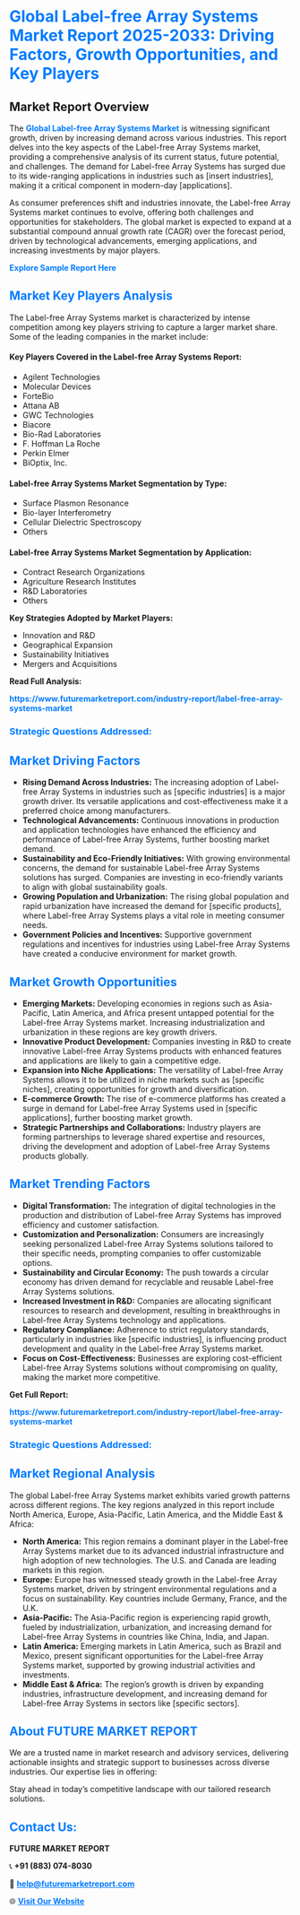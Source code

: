 <h1 style="color: #007BFF;">Global Label-free Array Systems Market Report 2025-2033: Driving Factors, Growth Opportunities, and Key Players</h1>

<section id="overview">
<h2>Market Report Overview</h2>
<p>The <a href="https://www.futuremarketreport.com/industry-report/label-free-array-systems-market" style="color: #007BFF; text-decoration: none;"><strong>Global Label-free Array Systems Market</strong></a> is witnessing significant growth, driven by increasing demand across various industries. This report delves into the key aspects of the Label-free Array Systems market, providing a comprehensive analysis of its current status, future potential, and challenges. The demand for Label-free Array Systems has surged due to its wide-ranging applications in industries such as [insert industries], making it a critical component in modern-day [applications].</p>
<p>As consumer preferences shift and industries innovate, the Label-free Array Systems market continues to evolve, offering both challenges and opportunities for stakeholders. The global market is expected to expand at a substantial compound annual growth rate (CAGR) over the forecast period, driven by technological advancements, emerging applications, and increasing investments by major players.</p>
</section>

<section id="overview">
<p><a href="https://www.futuremarketreport.com/request-sample/reportId=77099" style="color: #007BFF; text-decoration: none;"><strong>Explore Sample Report Here</strong></a></p>
</section>

<section id="key-players">
<h2 style="color: #007BFF;">Market Key Players Analysis</h2>
<p>The Label-free Array Systems market is characterized by intense competition among key players striving to capture a larger market share. Some of the leading companies in the market include:</p>
<h4>Key Players Covered in the Label-free Array Systems Report:</h4>
<ul><li>Agilent Technologies</li><li>Molecular Devices</li><li>ForteBio</li><li>Attana AB</li><li>GWC Technologies</li><li>Biacore</li><li>Bio-Rad Laboratories</li><li>F. Hoffman La Roche</li><li>Perkin Elmer</li><li>BiOptix, Inc.</li></ul>
<h4>Label-free Array Systems Market Segmentation by Type:</h4>
<ul><li>Surface Plasmon Resonance</li><li>Bio-layer Interferometry</li><li>Cellular Dielectric Spectroscopy</li><li>Others</li></ul>

<h4>Label-free Array Systems Market Segmentation by Application:</h4>
<ul><li>Contract Research Organizations</li><li>Agriculture Research Institutes</li><li>R&amp;D Laboratories</li><li>Others</li></ul>
<p><strong>Key Strategies Adopted by Market Players:</strong></p>
<ul>
<li>Innovation and R&D</li>
<li>Geographical Expansion</li>
<li>Sustainability Initiatives</li>
<li>Mergers and Acquisitions</li>
</ul>
</section>

<section>
<p><strong>Read Full Analysis: </strong></p><a href="https://www.futuremarketreport.com/industry-report/label-free-array-systems-market" style="color: #007BFF; text-decoration: none;"><strong>https://www.futuremarketreport.com/industry-report/label-free-array-systems-market</strong></a>
<h3 style="color: #007BFF;">Strategic Questions Addressed:</h3>
</section>

<section id="driving-factors">
<h2 style="color: #007BFF;">Market Driving Factors</h2>
<ul>
<li><strong>Rising Demand Across Industries:</strong> The increasing adoption of Label-free Array Systems in industries such as [specific industries] is a major growth driver. Its versatile applications and cost-effectiveness make it a preferred choice among manufacturers.</li>
<li><strong>Technological Advancements:</strong> Continuous innovations in production and application technologies have enhanced the efficiency and performance of Label-free Array Systems, further boosting market demand.</li>
<li><strong>Sustainability and Eco-Friendly Initiatives:</strong> With growing environmental concerns, the demand for sustainable Label-free Array Systems solutions has surged. Companies are investing in eco-friendly variants to align with global sustainability goals.</li>
<li><strong>Growing Population and Urbanization:</strong> The rising global population and rapid urbanization have increased the demand for [specific products], where Label-free Array Systems plays a vital role in meeting consumer needs.</li>
<li><strong>Government Policies and Incentives:</strong> Supportive government regulations and incentives for industries using Label-free Array Systems have created a conducive environment for market growth.</li>
</ul>
</section>

<section id="growth-opportunities">
<h2 style="color: #007BFF;">Market Growth Opportunities</h2>
<ul>
<li><strong>Emerging Markets:</strong> Developing economies in regions such as Asia-Pacific, Latin America, and Africa present untapped potential for the Label-free Array Systems market. Increasing industrialization and urbanization in these regions are key growth drivers.</li>
<li><strong>Innovative Product Development:</strong> Companies investing in R&D to create innovative Label-free Array Systems products with enhanced features and applications are likely to gain a competitive edge.</li>
<li><strong>Expansion into Niche Applications:</strong> The versatility of Label-free Array Systems allows it to be utilized in niche markets such as [specific niches], creating opportunities for growth and diversification.</li>
<li><strong>E-commerce Growth:</strong> The rise of e-commerce platforms has created a surge in demand for Label-free Array Systems used in [specific applications], further boosting market growth.</li>
<li><strong>Strategic Partnerships and Collaborations:</strong> Industry players are forming partnerships to leverage shared expertise and resources, driving the development and adoption of Label-free Array Systems products globally.</li>
</ul>
</section>

<section id="trending-factors">
<h2 style="color: #007BFF;">Market Trending Factors</h2>
<ul>
<li><strong>Digital Transformation:</strong> The integration of digital technologies in the production and distribution of Label-free Array Systems has improved efficiency and customer satisfaction.</li>
<li><strong>Customization and Personalization:</strong> Consumers are increasingly seeking personalized Label-free Array Systems solutions tailored to their specific needs, prompting companies to offer customizable options.</li>
<li><strong>Sustainability and Circular Economy:</strong> The push towards a circular economy has driven demand for recyclable and reusable Label-free Array Systems solutions.</li>
<li><strong>Increased Investment in R&D:</strong> Companies are allocating significant resources to research and development, resulting in breakthroughs in Label-free Array Systems technology and applications.</li>
<li><strong>Regulatory Compliance:</strong> Adherence to strict regulatory standards, particularly in industries like [specific industries], is influencing product development and quality in the Label-free Array Systems market.</li>
<li><strong>Focus on Cost-Effectiveness:</strong> Businesses are exploring cost-efficient Label-free Array Systems solutions without compromising on quality, making the market more competitive.</li>
</ul>
</section>

<section>
<p><strong>Get Full Report: </strong></p><a href="https://www.futuremarketreport.com/industry-report/label-free-array-systems-market" style="color: #007BFF; text-decoration: none;"><strong>https://www.futuremarketreport.com/industry-report/label-free-array-systems-market</strong></a>
<h3 style="color: #007BFF;">Strategic Questions Addressed:</h3>
</section>


<section id="regional-analysis">
<h2 style="color: #007BFF;">Market Regional Analysis</h2>
<p>The global Label-free Array Systems market exhibits varied growth patterns across different regions. The key regions analyzed in this report include North America, Europe, Asia-Pacific, Latin America, and the Middle East & Africa:</p>
<ul>
<li><strong>North America:</strong> This region remains a dominant player in the Label-free Array Systems market due to its advanced industrial infrastructure and high adoption of new technologies. The U.S. and Canada are leading markets in this region.</li>
<li><strong>Europe:</strong> Europe has witnessed steady growth in the Label-free Array Systems market, driven by stringent environmental regulations and a focus on sustainability. Key countries include Germany, France, and the U.K.</li>
<li><strong>Asia-Pacific:</strong> The Asia-Pacific region is experiencing rapid growth, fueled by industrialization, urbanization, and increasing demand for Label-free Array Systems in countries like China, India, and Japan.</li>
<li><strong>Latin America:</strong> Emerging markets in Latin America, such as Brazil and Mexico, present significant opportunities for the Label-free Array Systems market, supported by growing industrial activities and investments.</li>
<li><strong>Middle East & Africa:</strong> The region’s growth is driven by expanding industries, infrastructure development, and increasing demand for Label-free Array Systems in sectors like [specific sectors].</li>
</ul>
</section>

<footer>
<h2 style="color: #007BFF;">About FUTURE MARKET REPORT</h2>
<p>We are a trusted name in market research and advisory services, delivering actionable insights and strategic support to businesses across diverse industries. Our expertise lies in offering:</p>

<p>Stay ahead in today’s competitive landscape with our tailored research solutions.</p>

<h2 style="color: #007BFF;">Contact Us:</h2>
<p><strong>FUTURE MARKET REPORT</strong></p>
<p>📞 <strong>+91 (883) 074-8030</strong></p>
<p>📧 <strong><a href="mailto:help@futuremarketreport.com" style="color: #007BFF;">help@futuremarketreport.com</a></strong></p>
<p>🌐 <strong><a href="https://www.futuremarketreport.com/" style="color: #007BFF;">Visit Our Website</a></strong></p>
</footer>